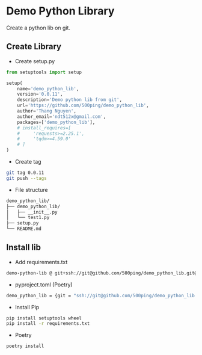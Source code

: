 # Demo Python Library

Create a python lib on git.

## Create Library

- Create setup.py

```python
from setuptools import setup

setup(
    name='demo_python_lib',
    version='0.0.11',
    description='Demo python lib from git',
    url='https://github.com/500ping/demo_python_lib',
    author='Thang Nguyen',
    author_email='ndt512x@gmail.com',
    packages=['demo_python_lib'],
    # install_requires=[
    #     'requests>=2.25.1',
    #     'tqdm>=4.59.0'
    # ]
)
```
- Create tag 
```bash
git tag 0.0.11
git push --tags
```
- File structure
```bash
demo_python_lib/
├── demo_python_lib/
│   ├── __init__.py
│   └── test1.py
├── setup.py
└── README.md
```

## Install lib
- Add requirements.txt

```bash
demo-python-lib @ git+ssh://git@github.com/500ping/demo_python_lib.git@0.0.11
```
- pyproject.toml (Poetry)
```bash
demo_python_lib = {git = "ssh://git@github.com/500ping/demo_python_lib.git", rev = "0.0.11"}
```
- Install Pip
```bash
pip install setuptools wheel
pip install -r requirements.txt
```
- Poetry
```bash
poetry install
```
